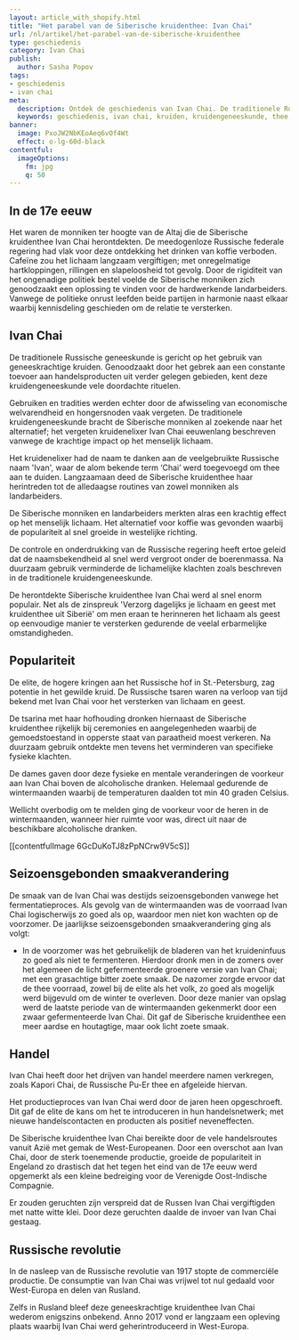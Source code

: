 ```yaml
---
layout: article_with_shopify.html
title: "Het parabel van de Siberische kruidenthee: Ivan Chai"
url: /nl/artikel/het-parabel-van-de-siberische-kruidenthee
type: geschiedenis
category: Ivan Chai
publish:
  author: Sasha Popov
tags:
- geschiedenis
- ivan chai
meta:
  description: Ontdek de geschiedenis van Ivan Chai. De traditionele Russische geneeskunde is gericht op het gebruik van geneeskrachtige kruiden. In de 17e eeuw waren het de monniken ter hoogte van de Altaj... Lees het volledige verhaal.
  keywords: geschiedenis, ivan chai, kruiden, kruidengeneeskunde, thee, voordelen, lichaam, geest, siberië, traditionele kruidengeneeskunde, eenvoudig, biologisch, alledaags product, geneeskrachtige werking, 17e eeuw, rusland, russische revolutie, Kapori Chai, Pu er
banner:
  image: PxoJW2NbKEoAeq6vOf4Wt
  effect: o-lg-60d-black
contentful:
  imageOptions:
    fm: jpg
    q: 50
---
```

## In de 17e eeuw

Het waren de monniken ter hoogte van de Altaj die de Siberische kruidenthee Ivan Chai herontdekten. De meedogenloze Russische federale regering had vlak voor deze ontdekking het drinken van koffie verboden. Cafeïne zou het lichaam langzaam vergiftigen; met onregelmatige hartkloppingen, rillingen en slapeloosheid tot gevolg. Door de rigiditeit van het ongenadige politiek bestel voelde de Siberische monniken zich genoodzaakt een oplossing te vinden voor de hardwerkende landarbeiders. Vanwege de politieke onrust leefden beide partijen in harmonie naast elkaar waarbij kennisdeling geschieden om de relatie te versterken.

## Ivan Chai

De traditionele Russische geneeskunde is gericht op het gebruik van geneeskrachtige kruiden. Genoodzaakt door het gebrek aan een constante toevoer aan handelsproducten uit verder gelegen gebieden, kent deze kruidengeneeskunde vele doordachte rituelen.

Gebruiken en tradities werden echter door de afwisseling van economische welvarendheid en hongersnoden vaak vergeten. De traditionele kruidengeneeskunde bracht de Siberische monniken al zoekende naar het alternatief; het vergeten kruidenelixer Ivan Chai eeuwenlang beschreven vanwege de krachtige impact op het menselijk lichaam.

Het kruidenelixer had de naam te danken aan de veelgebruikte Russische naam 'Ivan', waar de alom bekende term ‘Chai’ werd toegevoegd om thee aan te duiden. Langzaamaan deed de Siberische kruidenthee haar herintreden tot de alledaagse routines van zowel monniken als landarbeiders.

De Siberische monniken en landarbeiders merkten alras een krachtig effect op het menselijk lichaam. Het alternatief voor koffie was gevonden waarbij de populariteit al snel groeide in westelijke richting.

De controle en onderdrukking van de Russische regering heeft ertoe geleid dat de naamsbekendheid al snel werd vergroot onder de boerenmassa. Na duurzaam gebruik verminderde de lichamelijke klachten zoals beschreven in de traditionele kruidengeneeskunde.

De herontdekte Siberische kruidenthee Ivan Chai werd al snel enorm populair. Net als de zinspreuk 'Verzorg dagelijks je lichaam en geest met kruidenthee uit Siberië' om men eraan te herinneren het lichaam als geest op eenvoudige manier te versterken gedurende de veelal erbarmelijke omstandigheden.

## Populariteit

De elite, de hogere kringen aan het Russische hof in St.-Petersburg, zag potentie in het gewilde kruid. De Russische tsaren waren na verloop van tijd bekend met Ivan Chai voor het versterken van lichaam en geest.

De tsarina met haar hofhouding dronken hiernaast de Siberische kruidenthee rijkelijk bij ceremonies en aangelegenheden waarbij de gemoedstoestand in opperste staat van paraatheid moest verkeren. Na duurzaam gebruik ontdekte men tevens het verminderen van specifieke fysieke klachten.

De dames gaven door deze fysieke en mentale veranderingen de voorkeur aan Ivan Chai boven de alcoholische dranken. Helemaal gedurende de wintermaanden waarbij de temperaturen daalden tot min 40 graden Celsius.

Wellicht overbodig om te melden ging de voorkeur voor de heren in de wintermaanden, wanneer hier ruimte voor was, direct uit naar de beschikbare alcoholische dranken.

[[contentfulImage 6GcDuKoTJ8zPpNCrw9V5cS]]

## Seizoensgebonden smaakverandering

De smaak van de Ivan Chai was destijds seizoensgebonden vanwege het fermentatieproces. Als gevolg van de wintermaanden was de voorraad Ivan Chai logischerwijs zo goed als op, waardoor men niet kon wachten op de voorzomer. De jaarlijkse seizoensgebonden smaakverandering ging als volgt:

* In de voorzomer was het gebruikelijk de bladeren van het kruideninfuus zo goed als niet te fermenteren. Hierdoor dronk men in de zomers over het algemeen de licht gefermenteerde groenere versie van Ivan Chai; met een grasachtige bitter zoete smaak. De nazomer zorgde ervoor dat de thee voorraad, zowel bij de elite als het volk, zo goed als mogelijk werd bijgevuld om de winter te overleven. Door deze manier van opslag werd de laatste periode van de wintermaanden gekenmerkt door een zwaar gefermenteerde Ivan Chai. Dit gaf de Siberische kruidenthee een meer aardse en houtagtige, maar ook licht zoete smaak.

## Handel

Ivan Chai heeft door het drijven van handel meerdere namen verkregen, zoals Kapori Chai, de Russische Pu-Er thee en afgeleide hiervan.

Het productieproces van Ivan Chai werd door de jaren heen opgeschroeft. Dit gaf de elite de kans om het te introduceren in hun handelsnetwerk; met nieuwe handelscontacten en producten als positief neveneffecten.

De Siberische kruidenthee Ivan Chai bereikte door de vele handelsroutes vanuit Azië met gemak de West-Europeanen. Door een overschot aan Ivan Chai, door de sterk toenemende productie, groeide de populariteit in Engeland zo drastisch dat het tegen het eind van de 17e eeuw werd opgemerkt als een kleine bedreiging voor de Verenigde Oost-Indische Compagnie.

Er zouden geruchten zijn verspreid dat de Russen Ivan Chai vergiftigden met natte witte klei. Door deze geruchten daalde de invoer van Ivan Chai gestaag.

## Russische revolutie

In de nasleep van de Russische revolutie van 1917 stopte de commerciële productie. De consumptie van Ivan Chai was vrijwel tot nul gedaald voor West-Europa en delen van Rusland.

Zelfs in Rusland bleef deze geneeskrachtige kruidenthee Ivan Chai wederom enigszins onbekend. Anno 2017 vond er langzaam een opleving plaats waarbij Ivan Chai werd geherintroduceerd in West-Europa.
